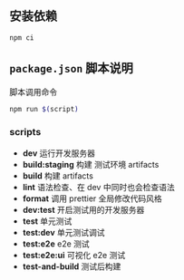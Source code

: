 ## 安装依赖

```bash
npm ci
```

## `package.json` 脚本说明

脚本调用命令

```bash
npm run $(script)
```

### scripts

-   **dev** 运行开发服务器
-   **build:staging** 构建 测试环境 artifacts
-   **build** 构建 artifacts
-   **lint** 语法检查、在 dev 中同时也会检查语法
-   **format** 调用 prettier 全局修改代码风格
-   **dev:test** 开启测试用的开发服务器
-   **test** 单元测试
-   **test:dev** 单元测试调试
-   **test:e2e** e2e 测试
-   **test:e2e:ui** 可视化 e2e 测试
-   **test-and-build** 测试后构建
